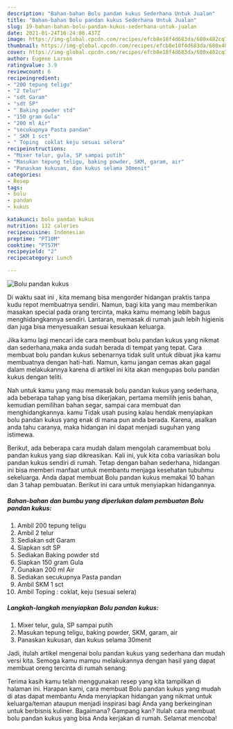 ```yaml
---
description: "Bahan-bahan Bolu pandan kukus Sederhana Untuk Jualan"
title: "Bahan-bahan Bolu pandan kukus Sederhana Untuk Jualan"
slug: 19-bahan-bahan-bolu-pandan-kukus-sederhana-untuk-jualan
date: 2021-01-24T16:24:08.437Z
image: https://img-global.cpcdn.com/recipes/efcb8e18f4d683da/680x482cq70/bolu-pandan-kukus-foto-resep-utama.jpg
thumbnail: https://img-global.cpcdn.com/recipes/efcb8e18f4d683da/680x482cq70/bolu-pandan-kukus-foto-resep-utama.jpg
cover: https://img-global.cpcdn.com/recipes/efcb8e18f4d683da/680x482cq70/bolu-pandan-kukus-foto-resep-utama.jpg
author: Eugene Larson
ratingvalue: 3.9
reviewcount: 6
recipeingredient:
- "200 tepung teligu"
- "2 telur"
- "sdt Garam"
- "sdt SP"
- " Baking powder std"
- "150 gram Gula"
- "200 ml Air"
- "secukupnya Pasta pandan"
- " SKM 1 sct"
- " Toping  coklat keju sesuai selera"
recipeinstructions:
- "Mixer telur, gula, SP sampai putih"
- "Masukan tepung teligu, baking powder, SKM, garam, air"
- "Panaskan kukusan, dan kukus selama 30menit"
categories:
- Resep
tags:
- bolu
- pandan
- kukus

katakunci: bolu pandan kukus 
nutrition: 112 calories
recipecuisine: Indonesian
preptime: "PT10M"
cooktime: "PT57M"
recipeyield: "2"
recipecategory: Lunch

---
```



![Bolu pandan kukus](https://img-global.cpcdn.com/recipes/efcb8e18f4d683da/680x482cq70/bolu-pandan-kukus-foto-resep-utama.jpg)

Di waktu  saat ini , kita memang bisa mengorder hidangan praktis tanpa kudu repot membuatnya sendiri. Namun, bagi kita yang mau memberikan masakan special pada orang tercinta, maka kamu memang lebih bagus menghidangkannya sendiri. Lantaran, memasak di rumah jauh lebih higienis dan juga bisa menyesuaikan sesuai kesukaan keluarga.

Jika kamu lagi mencari ide cara membuat bolu pandan kukus yang nikmat dan sederhana,maka anda sudah berada di tempat yang tepat. Cara membuat bolu pandan kukus  sebenarnya tidak sulit untuk dibuat jika kamu membuatnya dengan hati-hati. Namun, kamu jangan cemas akan gagal dalam melakukannya 
karena di artikel ini kita akan mengupas bolu pandan kukus dengan teliti.  



Nah untuk kamu yang mau memasak bolu pandan kukus yang sederhana, ada beberapa tahap yang bisa dikerjakan, pertama memilih jenis bahan, kemudian pemilihan bahan segar, sampai cara membuat dan menghidangkannya. kamu Tidak usah pusing kalau hendak menyiapkan bolu pandan kukus yang enak di mana pun anda berada. Karena, asalkan anda  tahu caranya, maka hidangan ini dapat menjadi suguhan yang istimewa.

Berikut, ada beberapa cara mudah dalam mengolah caramembuat bolu pandan kukus yang siap dikreasikan. Kali ini, yuk kita coba variasikan bolu pandan kukus sendiri di rumah. Tetap dengan bahan sederhana, hidangan ini bisa memberi manfaat untuk membantu menjaga kesehatan tubuhmu sekeluarga. Anda dapat membuat Bolu pandan kukus memakai 10 bahan dan 3 tahap pembuatan. Berikut ini cara untuk menyiapkan hidangannya.

<!--inarticleads1-->

##### Bahan-bahan dan bumbu yang diperlukan dalam pembuatan Bolu pandan kukus:

1. Ambil 200 tepung teligu
1. Ambil 2 telur
1. Sediakan sdt Garam
1. Siapkan sdt SP
1. Sediakan  Baking powder std
1. Siapkan 150 gram Gula
1. Gunakan 200 ml Air
1. Sediakan secukupnya Pasta pandan
1. Ambil  SKM 1 sct
1. Ambil  Toping : coklat, keju (sesuai selera)




<!--inarticleads2-->

##### Langkah-langkah menyiapkan Bolu pandan kukus:

1. Mixer telur, gula, SP sampai putih
1. Masukan tepung teligu, baking powder, SKM, garam, air
1. Panaskan kukusan, dan kukus selama 30menit




Jadi, itulah artikel mengenai  bolu pandan kukus  yang sederhana dan mudah versi kita. Semoga kamu mampu melakukannya dengan hasil yang dapat membuat oreng tercinta di rumah senang. 

Terima kasih kamu telah menggunakan resep yang kita tampilkan di halaman ini. Harapan kami, cara membuat  Bolu pandan kukus yang mudah di atas dapat membantu Anda menyiapkan hidangan yang nikmat untuk keluarga/teman ataupun menjadi inspirasi bagi Anda yang berkeinginan untuk berbisnis kuliner. Bagaimana? Gampang kan? Itulah cara membuat bolu pandan kukus yang bisa Anda kerjakan di rumah. Selamat mencoba!

